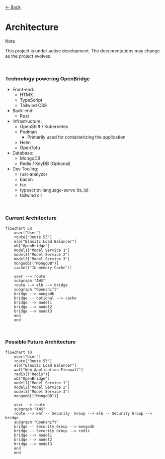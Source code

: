 [&#8592; Back](../#bridge)

# Architecture

> [!NOTE]
> This project is under active development. The documentations may change as the project evolves.

<br>

### Technology powering OpenBridge

-   Front-end:
    -   HTMX
    -   TypeScript
    -   Tailwind CSS
-   Back-end:
    -   Rust
-   Infrastructure:
    -   OpenShift / Kubernetes
    -   Podman
        -   Primarily used for containerizing the application
    -   Helm
    -   OpenTofu
-   Database:
    -   MongoDB
    -   Redis / KeyDB (Optional)
-   Dev Tooling:
    -   rust-analyzer
    -   bacon
    -   tsc
    -   typescript-language-serve (ts_ls)
    -   tailwind cli

<br>

### Current Architecture

```mermaid
flowchart LR
	user["User"]
	route["Route 53"]
	elb["Elasitc Load Balancer"]
	ob["OpenBridge"]
	model1["Model Service 1"]
	model2["Model Service 2"]
	model3["Model Service 3"]
	mongodb[("MongoDB")]
	cache[("In-memory Cache")]

	user --> route
	subgraph "AWS"
	route --> elb --> bridge
	subgraph "Openshift"
	bridge --> mongodb
    bridge -- optional --> cache
	bridge --> model1
	bridge --> model2
	bridge --> model3
	end
	end
```

<br>

### Possible Future Architecture

```mermaid
flowchart TD
	user["User"]
	route["Route 53"]
	elb["Elasitc Load Balancer"]
	waf["Web Application Firewall"]
	redis[("Redis")]
	ob["OpenBridge"]
	model1["Model Service 1"]
	model2["Model Service 2"]
	model3["Model Service 3"]
	mongodb[("MongoDB")]

	user --> route
	subgraph "AWS"
	route --> waf -- Security  Group --> elb -- Security Group --> bridge
	subgraph "Openshift"
	bridge -- Security Group --> mongodb
	bridge -- Security Group --> redis
	bridge --> model1
	bridge --> model2
	bridge --> model3
	end
	end
```
